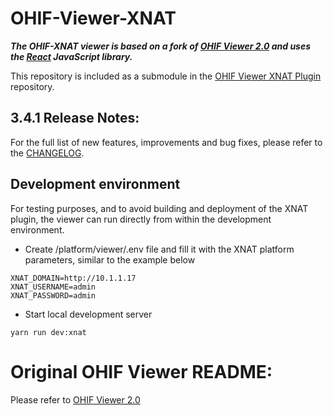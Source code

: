 # OHIF-Viewer-XNAT

***The OHIF-XNAT viewer is based on a fork of [OHIF Viewer 2.0](https://github.com/OHIF/Viewers) and uses the [React](https://reactjs.org/) JavaScript library.***

This repository is included as a submodule in the [OHIF Viewer XNAT Plugin](https://bitbucket.org/icrimaginginformatics/ohif-viewer-xnat-plugin/src/) repository.

## 3.4.1 Release Notes:
For the full list of new features, improvements and bug fixes, please refer to the [CHANGELOG](./CHANGELOG.md).

## Development environment
For testing purposes, and to avoid building and deployment of the XNAT plugin,
the viewer can run directly from within the development environment.

* Create /platform/viewer/.env file and fill it with the XNAT platform parameters,
similar to the example below
```
XNAT_DOMAIN=http://10.1.1.17
XNAT_USERNAME=admin
XNAT_PASSWORD=admin
```
* Start local development server
```
yarn run dev:xnat
```

# Original OHIF Viewer README:
Please refer to [OHIF Viewer 2.0](https://github.com/OHIF/Viewers)
